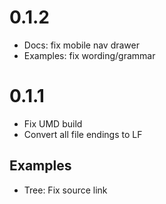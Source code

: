 # 0.1.2
+ Docs: fix mobile nav drawer
+ Examples: fix wording/grammar

# 0.1.1
+ Fix UMD build
+ Convert all file endings to LF

## Examples
  + Tree: Fix source link
